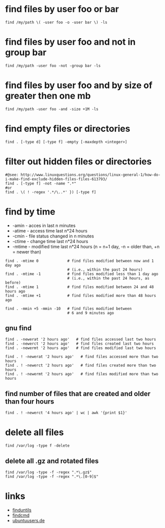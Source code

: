# find files by user foo or bar

```
find /my/path \( -user foo -o -user bar \) -ls
```

# find files by user foo and not in group bar

```
find /my/path -user foo -not -group bar -ls
```

# find files by user foo and by size of greater then one mb

```
find /my/path -user foo -and -size +1M -ls
```

# find empty files or directories

```
find . [-type d] [-type f] -empty [-maxdepth <integer>]
```

# filter out hidden files or directories

```
#@see: http://www.linuxquestions.org/questions/linux-general-1/how-do-i-make-find-exclude-hidden-files-files-613793/
find . [-type f] -not -name ".*"
#or
find . \( ! -regex '.*/\..*' }) [-type f]
```

# find by time

* -amin     -   acces in last n minutes
* -atime    -   access time last n*24 hours
* -cmin     -   file status changed in n minutes
* -ctime    -   change time last n\*24 hours
* -mtime    -   modified time last n\*24 hours (n = n+1 day, -n = older than, +n = newer than)

```
find . -mtime 0             # find files modified between now and 1 day ago
                            # (i.e., within the past 24 hours)
find . -mtime -1            # find files modified less than 1 day ago
                            # (i.e., within the past 24 hours, as before)
find . -mtime 1             # find files modified between 24 and 48 hours ago
find . -mtime +1            # find files modified more than 48 hours ago

find . -mmin +5 -mmin -10   # find files modified between
                            # 6 and 9 minutes ago
```

## gnu find

```
find . -newerat '2 hours ago'   # find files accessed last two hours
find . -newerct '2 hours ago'   # find files created last two hours
find . -newermt '2 hours ago'   # find files modified last two hours
```

```
find . ! -newerat '2 hours ago'   # find files accessed more than two hours
find . ! -newerct '2 hours ago'   # find files created more than two hours
find . ! -newermt '2 hours ago'   # find files modified more than two hours
```

## find number of files that are created and older than four hours

```
find . ! -newerct '4 hours ago' | wc | awk '{print $1}'
```

# delete all files

```
find /var/log -type f -delete
```

## delete all .gz and rotated files

```
find /var/log -type -f -regex ".*\.gz$"
find /var/log -type -f -regex ".*\.[0-9]$"
```

# links

* [finduntils](http://www.gnu.org/software/findutils/findutils.html)
* [findcmd](http://content.hccfl.edu/pollock/unix/findcmd.htm)
* [ubuntuusers.de](http://wiki.ubuntuusers.de/find)
